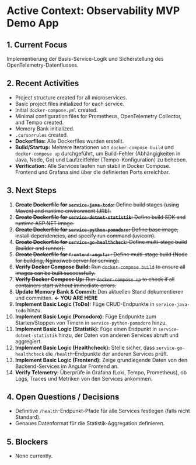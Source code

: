 # Active Context: Observability MVP Demo App

## 1. Current Focus

Implementierung der Basis-Service-Logik und Sicherstellung des OpenTelemetry-Datenflusses.

## 2. Recent Activities

-   Project structure created for all microservices.
-   Basic project files initialized for each service.
-   Initial `docker-compose.yml` created.
-   Minimal configuration files for Prometheus, OpenTelemetry Collector, and Tempo created.
-   Memory Bank initialized.
-   `.cursorrules` created.
-   **Dockerfiles:** Alle Dockerfiles wurden erstellt.
-   **Build/Startup:** Mehrere Iterationen von `docker-compose build` und `docker-compose up` durchgeführt, um Build-Fehler (Abhängigkeiten in Java, Node, Go) und Laufzeitfehler (Tempo-Konfiguration) zu beheben.
-   **Verification:** Alle Services laufen nun stabil in Docker Compose. Frontend und Grafana sind über die definierten Ports erreichbar.

## 3. Next Steps

1.  ~~**Create Dockerfile for `service-java-todo`:** Define build stages (using Maven) and runtime environment (JRE).~~
2.  ~~**Create Dockerfile for `service-dotnet-statistik`:** Define build SDK and runtime ASP.NET image.~~
3.  ~~**Create Dockerfile for `service-python-pomodoro`:** Define base image, install dependencies, and specify run command (uvicorn).~~
4.  ~~**Create Dockerfile for `service-go-healthcheck`:** Define multi-stage build (builder and runner).~~
5.  ~~**Create Dockerfile for `frontend-angular`:** Define multi-stage build (Node for building, Nginx/web server for serving).~~
6.  ~~**Verify Docker Compose Build:** Run `docker-compose build` to ensure all images can be built successfully.~~
7.  ~~**Verify Docker Compose Up:** Run `docker-compose up` to check if all containers start without immediate errors.~~
8.  **Update Memory Bank & Commit:** Den aktuellen Stand dokumentieren und committen. **<- YOU ARE HERE**
9.  **Implement Basic Logic (ToDo):** Füge CRUD-Endpunkte in `service-java-todo` hinzu.
10. **Implement Basic Logic (Pomodoro):** Füge Endpunkte zum Starten/Stoppen von Timern in `service-python-pomodoro` hinzu.
11. **Implement Basic Logic (Statistik):** Füge einen Endpunkt in `service-dotnet-statistik` hinzu, der Daten von anderen Services abruft und aggregiert.
12. **Implement Basic Logic (Healthcheck):** Stelle sicher, dass `service-go-healthcheck` die `/health`-Endpunkte der anderen Services prüft.
13. **Implement Basic Logic (Frontend):** Zeige grundlegende Daten von den Backend-Services im Angular Frontend an.
14. **Verify Telemetry:** Überprüfe in Grafana (Loki, Tempo, Prometheus), ob Logs, Traces und Metriken von den Services ankommen.

## 4. Open Questions / Decisions

-   Definitive `/health`-Endpunkt-Pfade für alle Services festlegen (falls nicht Standard).
-   Genaues Datenformat für die Statistik-Aggregation definieren.

## 5. Blockers

-   None currently. 